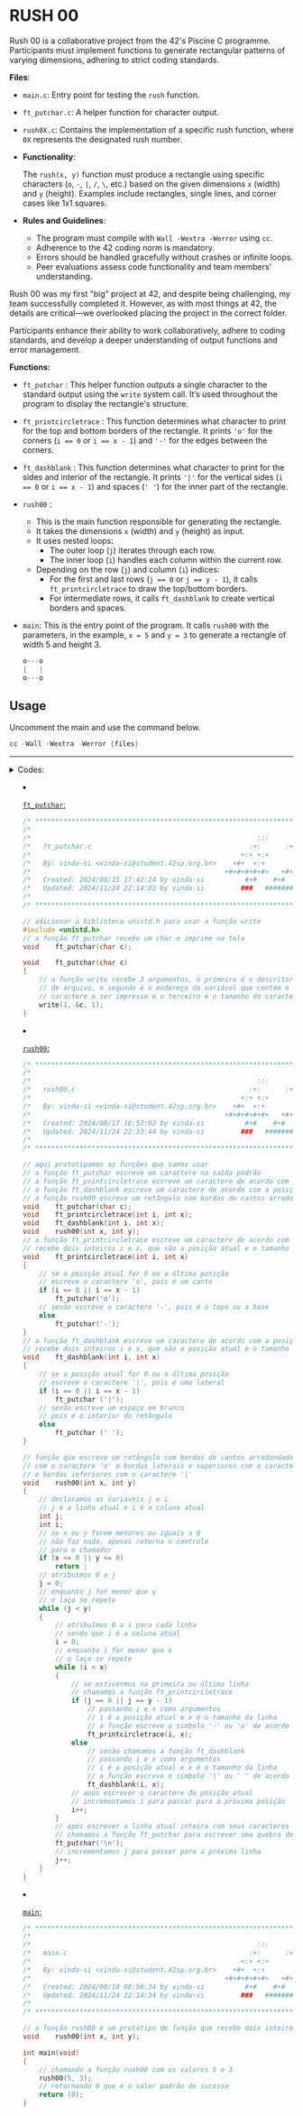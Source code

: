 # RUSH 00

Rush 00 is a collaborative project from the 42's Piscine C programme. Participants must implement functions to generate rectangular patterns of varying dimensions, adhering to strict coding standards.

**Files**:

- `main.c`: Entry point for testing the `rush` function.
- `ft_putchar.c`: A helper function for character output.
- `rush0X.c`: Contains the implementation of a specific rush function, where `0X` represents the designated rush number.
- **Functionality**:
    
    The `rush(x, y)` function must produce a rectangle using specific characters (`o`, `-`, `|`, `/`, `\`, etc.) based on the given dimensions `x` (width) and `y` (height). Examples include rectangles, single lines, and corner cases like 1x1 squares.
    
- **Rules and Guidelines**:
    - The program must compile with `Wall -Wextra -Werror` using `cc`.
    - Adherence to the 42 coding norm is mandatory.
    - Errors should be handled gracefully without crashes or infinite loops.
    - Peer evaluations assess code functionality and team members' understanding.

Rush 00 was my first "big” project at 42, and despite being challenging, my team successfully completed it. However, as with most things at 42, the details are critical—we overlooked placing the project in the correct folder. 

Participants enhance their ability to work collaboratively, adhere to coding standards, and develop a deeper understanding of output functions and error management.

**Functions:**

- `ft_putchar` : This helper function outputs a single character to the standard output using the `write` system call. It’s used throughout the program to display the rectangle's structure.
- `ft_printcircletrace` : This function determines what character to print for the top and bottom borders of the rectangle. It prints `'o'` for the corners (`i == 0` or `i == x - 1`) and `'-'` for the edges between the corners.
- `ft_dashblank` : This function determines what character to print for the sides and interior of the rectangle. It prints `'|'` for the vertical sides (`i == 0` or `i == x - 1`) and spaces (`' '`) for the inner part of the rectangle.
- `rush00` :
    - This is the main function responsible for generating the rectangle.
    - It takes the dimensions `x` (width) and `y` (height) as input.
    - It uses nested loops:
        - The outer loop (`j`) iterates through each row.
        - The inner loop (`i`) handles each column within the current row.
    - Depending on the row (`j`) and column (`i`) indices:
        - For the first and last rows (`j == 0` or `j == y - 1`), it calls `ft_printcircletrace` to draw the top/bottom borders.
        - For intermediate rows, it calls `ft_dashblank` to create vertical borders and spaces.
- `main`: This is the entry point of the program. It calls `rush00` with the parameters, in the example, `x = 5` and `y = 3` to generate a rectangle of width 5 and height 3.
    
    ```c
    o---o
    |   |
    o---o
    ```
    

## Usage

Uncomment the main and use the command below.

```c
cc -Wall -Wextra -Werror {files}

```

---
<details>
    <summary>Codes:<summary>

- [`ft_putchar`:](https://github.com/vinislima/42sp_piscine_rush00/blob/main/ft_putchar.c)
    
    ```c
    /* ************************************************************************** */
    /*                                                                            */
    /*                                                        :::      ::::::::   */
    /*   ft_putchar.c                                       :+:      :+:    :+:   */
    /*                                                    +:+ +:+         +:+     */
    /*   By: vinda-si <vinda-si@student.42sp.org.br>    +#+  +:+       +#+        */
    /*                                                +#+#+#+#+#+   +#+           */
    /*   Created: 2024/08/15 17:42:24 by vinda-si          #+#    #+#             */
    /*   Updated: 2024/11/24 22:14:02 by vinda-si         ###   ########.fr       */
    /*                                                                            */
    /* ************************************************************************** */
    
    // adicionar a biblioteca unistd.h para usar a função write
    #include <unistd.h>
    // a função ft_putchar recebe um char e imprime na tela
    void	ft_putchar(char c);
    
    void	ft_putchar(char c)
    {
    	// a função write recebe 3 argumentos, o primeiro é o descritor
    	// de arquivo, o segundo é o endereço da variável que contém o
    	// caractere a ser impresso e o terceiro é o tamanho do caractere
    	write(1, &c, 1);
    }
    
    ```
    
- [`rush00`:](https://github.com/vinislima/42sp_piscine_rush00/blob/main/rush00.c)
    
    ```c
    /* ************************************************************************** */
    /*                                                                            */
    /*                                                        :::      ::::::::   */
    /*   rush00.c                                           :+:      :+:    :+:   */
    /*                                                    +:+ +:+         +:+     */
    /*   By: vinda-si <vinda-si@student.42sp.org.br>    +#+  +:+       +#+        */
    /*                                                +#+#+#+#+#+   +#+           */
    /*   Created: 2024/08/17 16:53:02 by vinda-si          #+#    #+#             */
    /*   Updated: 2024/11/24 22:33:44 by vinda-si         ###   ########.fr       */
    /*                                                                            */
    /* ************************************************************************** */
    
    // aqui prototipamos as funções que vamos usar
    // a função ft_putchar escreve um caractere na saída padrão
    // a função ft_printcircletrace escreve um caractere de acordo com a posição
    // a função ft_dashblank escreve um caractere de acordo com a posição
    // a função rush00 escreve um retângulo com bordas de cantos arredondados
    void	ft_putchar(char c);
    void	ft_printcircletrace(int i, int x);
    void	ft_dashblank(int i, int x);
    void	rush00(int x, int y);
    // a função ft_printcircletrace escreve um caractere de acordo com a posição
    // recebe dois inteiros i e x, que são a posição atual e o tamanho da linha
    void	ft_printcircletrace(int i, int x)
    {
    	// se a posição atual for 0 ou a última posição
    	// escreve o caractere 'o', pois é um canto
    	if (i == 0 || i == x - 1)
    		ft_putchar('o');
    	// senão escreve o caractere '-', pois é o topo ou a base
    	else
    		ft_putchar('-');
    }
    // a função ft_dashblank escreve um caractere de acordo com a posição
    // recebe dois inteiros i e x, que são a posição atual e o tamanho da linha
    void	ft_dashblank(int i, int x)
    {
    	// se a posição atual for 0 ou a última posição
    	// escreve o caractere '|', pois é uma lateral
    	if (i == 0 || i == x - 1)
    		ft_putchar ('|');
    	// senão escreve um espaço em branco
    	// pois é o interior do retângulo
    	else
    		ft_putchar (' ');
    }
    
    // função que escreve um retângulo com bordas de cantos arredondados
    // com o caractere 'o' e bordas laterais e superiores com o caractere '-'
    // e bordas inferiores com o caractere '|'
    void	rush00(int x, int y)
    {
    	// declaramos as variáveis j e i
    	// j é a linha atual e i é a coluna atual
    	int	j;
    	int	i;
    	// se x ou y forem menores ou iguais a 0
    	// não faz nada, apenas retorna o controle
    	// para o chamador
    	if (x <= 0 || y <= 0)
    		return ;
    	// atribuímos 0 a j
    	j = 0;
    	// enquanto j for menor que y
    	// o laço se repete
    	while (j < y)
    	{
    		// atribuímos 0 a i para cada linha
    		// sendo que i é a coluna atual
    		i = 0;
    		// enquanto i for menor que x
    		// o laço se repete
    		while (i < x)
    		{
    			// se estivermos na primeira ou última linha
    			// chamamos a função ft_printcircletrace
    			if (j == 0 || j == y - 1)
    				// passando i e x como argumentos
    				// i é a posição atual e x é o tamanho da linha
    				// a função escreve o simbolo '-' ou 'o' de acordo com a posição
    				ft_printcircletrace(i, x);
    			else
    				// senão chamamos a função ft_dashblank
    				// passando i e x como argumentos
    				// i é a posição atual e x é o tamanho da linha
    				// a função escreve o simbolo '|' ou ' ' de acordo com a posição
    				ft_dashblank(i, x);
    			// após escrever o caractere da posição atual
    			// incrementamos i para passar para a próxima posição
    			i++;
    		}
    		// após escrever a linha atual inteira com seus caracteres
    		// chamamos a função ft_putchar para escrever uma quebra de linha
    		ft_putchar('\n');
    		// incrementamos j para passar para a próxima linha
    		j++;
    	}
    }
    
    ```
    
- [`main`:](https://github.com/vinislima/42sp_piscine_rush00/blob/main/main.c)
    
    ```c
    /* ************************************************************************** */
    /*                                                                            */
    /*                                                        :::      ::::::::   */
    /*   main.c                                             :+:      :+:    :+:   */
    /*                                                    +:+ +:+         +:+     */
    /*   By: vinda-si <vinda-si@student.42sp.org.br>    +#+  +:+       +#+        */
    /*                                                +#+#+#+#+#+   +#+           */
    /*   Created: 2024/08/18 08:56:34 by vinda-si          #+#    #+#             */
    /*   Updated: 2024/11/24 22:14:34 by vinda-si         ###   ########.fr       */
    /*                                                                            */
    /* ************************************************************************** */
    
    // a função rush00 é um protótipo de função que recebe dois inteiros
    void	rush00(int x, int y);
    
    int	main(void)
    {
    	// chamando a função rush00 com os valores 5 e 3
    	rush00(5, 3);
    	// retornando 0 que é o valor padrão de sucesso
    	return (0);
    }
    
    ```
</details>